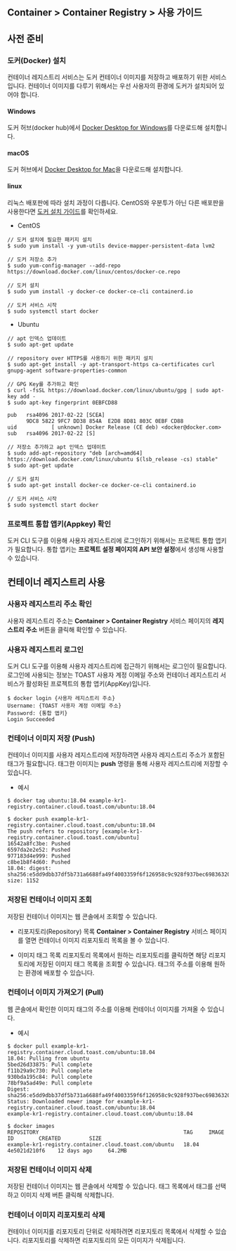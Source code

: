 ## Container > Container Registry > 사용 가이드

## 사전 준비
### 도커(Docker) 설치
컨테이너 레지스트리 서비스는 도커 컨테이너 이미지를 저장하고 배포하기 위한 서비스입니다. 컨테이너 이미지를 다루기 위해서는 우선 사용자의 환경에 도커가 설치되어 있어야 합니다.

#### Windows
도커 허브(docker hub)에서 [Docker Desktop for Windows](https://hub.docker.com/editions/community/docker-ce-desktop-windows)를 다운로드해 설치합니다.

#### macOS
도커 허브에서 [Docker Desktop for Mac](https://hub.docker.com/editions/community/docker-ce-desktop-mac)을 다운로드해 설치합니다.

#### linux
리눅스 배포판에 따라 설치 과정이 다릅니다. CentOS와 우분투가 아닌 다른 배포판을 사용한다면 [도커 설치 가이드](https://docs.docker.com/engine/install)를 확인하세요.

* CentOS
```
// 도커 설치에 필요한 패키지 설치
$ sudo yum install -y yum-utils device-mapper-persistent-data lvm2

// 도커 저장소 추가
$ sudo yum-config-manager --add-repo https://download.docker.com/linux/centos/docker-ce.repo

// 도커 설치
$ sudo yum install -y docker-ce docker-ce-cli containerd.io

// 도커 서비스 시작
$ sudo systemctl start docker
```

* Ubuntu
```
// apt 인덱스 업데이트
$ sudo apt-get update

// repository over HTTPS를 사용하기 위한 패키지 설치
$ sudo apt-get install -y apt-transport-https ca-certificates curl gnupg-agent software-properties-common

// GPG Key를 추가하고 확인
$ curl -fsSL https://download.docker.com/linux/ubuntu/gpg | sudo apt-key add -
$ sudo apt-key fingerprint 0EBFCD88

pub   rsa4096 2017-02-22 [SCEA]
      9DC8 5822 9FC7 DD38 854A  E2D8 8D81 803C 0EBF CD88
uid           [ unknown] Docker Release (CE deb) <docker@docker.com>
sub   rsa4096 2017-02-22 [S]

// 저장소 추가하고 apt 인덱스 업데이트
$ sudo add-apt-repository "deb [arch=amd64] https://download.docker.com/linux/ubuntu $(lsb_release -cs) stable"
$ sudo apt-get update

// 도커 설치
$ sudo apt-get install docker-ce docker-ce-cli containerd.io

// 도커 서비스 시작
$ sudo systemctl start docker
```

### 프로젝트 통합 앱키(Appkey) 확인
도커 CLI 도구를 이용해 사용자 레지스트리에 로그인하기 위해서는 프로젝트 통합 앱키가 필요합니다. 통합 앱키는 **프로젝트 설정 페이지의 API 보안 설정**에서 생성해 사용할 수 있습니다.

## 컨테이너 레지스트리 사용
### 사용자 레지스트리 주소 확인
사용자 레지스트리 주소는 **Container > Container Registry** 서비스 페이지의 **레지스트리 주소** 버튼을 클릭해 확인할 수 있습니다.

### 사용자 레지스트리 로그인
도커 CLI 도구를 이용해 사용자 레지스트리에 접근하기 위해서는 로그인이 필요합니다. 로그인에 사용되는 정보는 TOAST 사용자 계정 이메일 주소와 컨테이너 레지스트리 서비스가 활성화된 프로젝트의 통합 앱키(AppKey)입니다.
```
$ docker login {사용자 레지스트리 주소}
Username: {TOAST 사용자 계정 이메일 주소}
Password: {통합 앱키}
Login Succeeded
```

### 컨테이너 이미지 저장 (Push)
컨테이너 이미지를 사용자 레지스트리에 저장하려면 사용자 레지스트리 주소가 포함된 태그가 필요합니다. 태그한 이미지는 **push** 명령을 통해 사용자 레지스트리에 저장할 수 있습니다.

* 예시
```
$ docker tag ubuntu:18.04 example-kr1-registry.container.cloud.toast.com/ubuntu:18.04

$ docker push example-kr1-registry.container.cloud.toast.com/ubuntu:18.04
The push refers to repository [example-kr1-registry.container.cloud.toast.com/ubuntu]
16542a8fc3be: Pushed
6597da2e2e52: Pushed
977183d4e999: Pushed
c8be1b8f4d60: Pushed
18.04: digest: sha256:e5dd9dbb37df5b731a6688fa49f4003359f6f126958c9c928f937bec69836320 size: 1152
```

### 저장된 컨테이너 이미지 조회
저장된 컨테이너 이미지는 웹 콘솔에서 조회할 수 있습니다.

* 리포지토리(Repository) 목록
**Container > Container Registry** 서비스 페이지를 열면 컨테이너 이미지 리포지토리 목록을 볼 수 있습니다.

* 이미지 태그 목록
리포지토리 목록에서 원하는 리포지토리를 클릭하면 해당 리포지토리에 저장된 이미지 태그 목록을 조회할 수 있습니다. 태그의 주소를 이용해 원하는 환경에 배포할 수 있습니다.

### 컨테이너 이미지 가져오기 (Pull)
웹 콘솔에서 확인한 이미지 태그의 주소를 이용해 컨테이너 이미지를 가져올 수 있습니다.

* 예시
```
$ docker pull example-kr1-registry.container.cloud.toast.com/ubuntu:18.04
18.04: Pulling from ubuntu
5bed26d33875: Pull complete
f11b29a9c730: Pull complete
930bda195c84: Pull complete
78bf9a5ad49e: Pull complete
Digest: sha256:e5dd9dbb37df5b731a6688fa49f4003359f6f126958c9c928f937bec69836320
Status: Downloaded newer image for example-kr1-registry.container.cloud.toast.com/ubuntu:18.04
example-kr1-registry.container.cloud.toast.com/ubuntu:18.04

$ docker images
REPOSITORY                                              TAG     IMAGE ID        CREATED         SIZE
example-kr1-registry.container.cloud.toast.com/ubuntu   18.04   4e5021d210f6    12 days ago     64.2MB
```

### 저장된 컨테이너 이미지 삭제
저장된 컨테이너 이미지는 웹 콘솔에서 삭제할 수 있습니다. 태그 목록에서 태그를 선택하고 이미지 삭제 버튼 클릭해 삭제합니다.


### 컨테이너 이미지 리포지토리 삭제
컨테이너 이미지를 리포지토리 단위로 삭제하려면 리포지토리 목록에서 삭제할 수 있습니다. 리포지토리를 삭제하면 리포지토리의 모든 이미지가 삭제됩니다.
